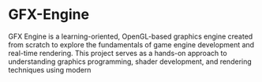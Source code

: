# GFX-Engine
GFX Engine is a learning-oriented, OpenGL-based graphics engine created from scratch to explore the fundamentals of game engine development and real-time rendering. This project serves as a hands-on approach to understanding graphics programming, shader development, and rendering techniques using modern 
